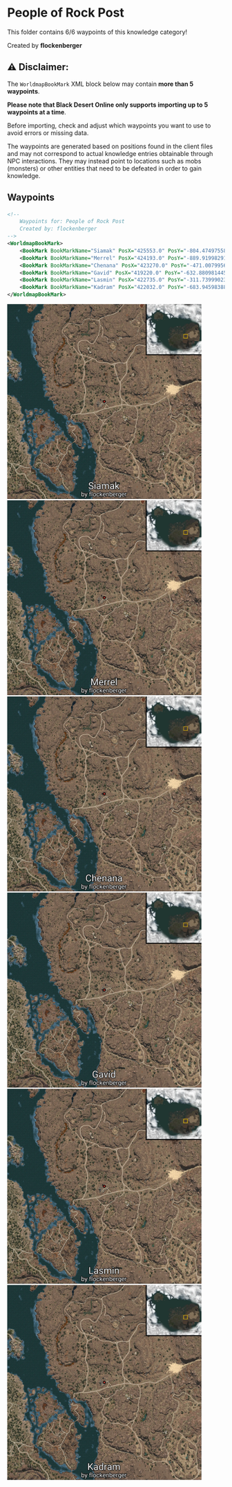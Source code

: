 # People of Rock Post

This folder contains 6/6 waypoints of this knowledge category!


Created by **flockenberger**

## ⚠️ Disclaimer:
The `WorldmapBookMark` XML block below may contain **more than 5 waypoints**.

**Please note that Black Desert Online only supports importing up to 5 waypoints at a time**.

Before importing, check and adjust which waypoints you want to use to avoid errors or missing data.

The waypoints are generated based on positions found in the client files and may not correspond to actual knowledge entries obtainable through NPC interactions.
They may instead point to locations such as mobs (monsters) or other entities that need to be defeated in order to gain knowledge.

## Waypoints
```xml
<!--
    Waypoints for: People of Rock Post
    Created by: flockenberger
-->
<WorldmapBookMark>
    <BookMark BookMarkName="Siamak" PosX="425553.0" PosY="-804.4749755859375" PosZ="11617.400390625" />
    <BookMark BookMarkName="Merrel" PosX="424193.0" PosY="-889.9199829101562" PosZ="11145.0" />
    <BookMark BookMarkName="Chenana" PosX="423270.0" PosY="-471.00799560546875" PosZ="13724.7998046875" />
    <BookMark BookMarkName="Gavid" PosX="419220.0" PosY="-632.8809814453125" PosZ="7319.93017578125" />
    <BookMark BookMarkName="Lasmin" PosX="422735.0" PosY="-311.739990234375" PosZ="12200.599609375" />
    <BookMark BookMarkName="Kadram" PosX="422032.0" PosY="-683.9459838867188" PosZ="8733.83984375" />
</WorldmapBookMark>
```

<img src="./People of Rock Post_Siamak_Preview.webp" width="450"/> <img src="./People of Rock Post_Merrel_Preview.webp" width="450"/> <img src="./People of Rock Post_Chenana_Preview.webp" width="450"/> <img src="./People of Rock Post_Gavid_Preview.webp" width="450"/> <img src="./People of Rock Post_Lasmin_Preview.webp" width="450"/> <img src="./People of Rock Post_Kadram_Preview.webp" width="450"/> 
